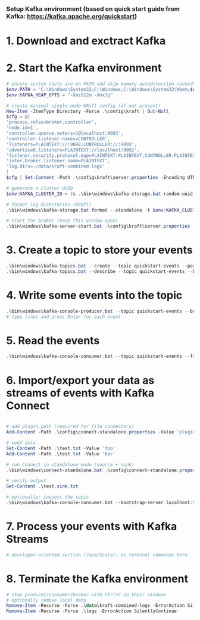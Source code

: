 ### Setup Kafka environment (based on quick start guide from Kafka: https://kafka.apache.org/quickstart)

# 1. Download and exctract Kafka
# 2. Start the Kafka environment
```PowerShell
# ensure system tools are on PATH and skip memory autodetection (avoids WMIC)
$env:PATH = "C:\Windows\System32;C:\Windows;C:\Windows\System32\Wbem;$env:PATH"
$env:KAFKA_HEAP_OPTS = "-Xms512m -Xmx1g"

# create minimal single-node KRaft config (if not present)
New-Item -ItemType Directory -Force .\config\kraft | Out-Null
$cfg = @(
'process.roles=broker,controller',
'node.id=1',
'controller.quorum.voters=1@localhost:9093',
'controller.listener.names=CONTROLLER',
'listeners=PLAINTEXT://:9092,CONTROLLER://:9093',
'advertised.listeners=PLAINTEXT://localhost:9092',
'listener.security.protocol.map=PLAINTEXT:PLAINTEXT,CONTROLLER:PLAINTEXT',
'inter.broker.listener.name=PLAINTEXT',
'log.dirs=./data/kraft-combined-logs'
)
$cfg | Set-Content -Path .\config\kraft\server.properties -Encoding UTF8

# generate a cluster UUID
$env:KAFKA_CLUSTER_ID = (& .\bin\windows\kafka-storage.bat random-uuid 2>$null | Select-Object -Last 1).Trim()

# format log directories (KRaft)
.\bin\windows\kafka-storage.bat format --standalone -t $env:KAFKA_CLUSTER_ID -c .\config\kraft\server.properties

# start the broker (keep this window open)
.\bin\windows\kafka-server-start.bat .\config\kraft\server.properties
```

# 3. Create a topic to store your events
```PowerShell
.\bin\windows\kafka-topics.bat --create --topic quickstart-events --partitions 1 --replication-factor 1 --bootstrap-server localhost:9092
.\bin\windows\kafka-topics.bat --describe --topic quickstart-events --bootstrap-server localhost:9092
```

# 4. Write some events into the topic
```PowerShell
.\bin\windows\kafka-console-producer.bat --topic quickstart-events --bootstrap-server localhost:9092
# type lines and press Enter for each event
```

# 5. Read the events
```PowerShell
.\bin\windows\kafka-console-consumer.bat --topic quickstart-events --from-beginning --bootstrap-server localhost:9092
```
# 6. Import/export your data as streams of events with Kafka Connect
```PowerShell

# add plugin.path (required for file connectors)
Add-Content -Path .\config\connect-standalone.properties -Value 'plugin.path=libs/connect-file-4.1.0.jar'

# seed data
Set-Content -Path .\test.txt -Value 'foo'
Add-Content -Path .\test.txt -Value 'bar'

# run Connect in standalone mode (source + sink)
.\bin\windows\connect-standalone.bat .\config\connect-standalone.properties .\config\connect-file-source.properties .\config\connect-file-sink.properties

# verify output
Get-Content .\test.sink.txt

# optionally: inspect the topic
.\bin\windows\kafka-console-consumer.bat --bootstrap-server localhost:9092 --topic connect-test --from-beginning
```

# 7. Process your events with Kafka Streams
```PowerShell
# developer-oriented section (Java/Scala); no terminal commands here
```

# 8. Terminate the Kafka environment
```PowerShell
# stop producer/consumer/broker with Ctrl+C in their windows
# optionally remove local data
Remove-Item -Recurse -Force .\data\kraft-combined-logs -ErrorAction SilentlyContinue
Remove-Item -Recurse -Force .\logs -ErrorAction SilentlyContinue
```
